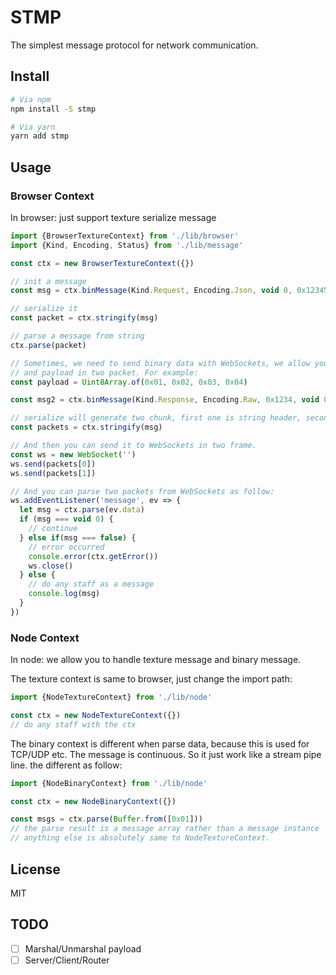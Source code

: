 # STMP

The simplest message protocol for network communication.

## Install

```bash
# Via npm
npm install -S stmp

# Via yarn
yarn add stmp
```

## Usage

### Browser Context

In browser: just support texture serialize message

```typescript
import {BrowserTextureContext} from './lib/browser'
import {Kind, Encoding, Status} from './lib/message'

const ctx = new BrowserTextureContext({})

// init a message
const msg = ctx.binMessage(Kind.Request, Encoding.Json, void 0, 0x12345678, void 0, JSON.stringify({"hello": "world"}))

// serialize it
const packet = ctx.stringify(msg)

// parse a message from string
ctx.parse(packet)

// Sometimes, we need to send binary data with WebSockets, we allow you to send header
// and payload in two packet. For example:
const payload = Uint8Array.of(0x01, 0x02, 0x03, 0x04)

const msg2 = ctx.binMessage(Kind.Response, Encoding.Raw, 0x1234, void 0, Status.Unauthorized, payload)

// serialize will generate two chunk, first one is string header, second one is original Uint8Array payload
const packets = ctx.stringify(msg)

// And then you can send it to WebSockets in two frame.
const ws = new WebSocket('')
ws.send(packets[0])
ws.send(packets[1])

// And you can parse two packets from WebSockets as follow:
ws.addEventListener('message', ev => {
  let msg = ctx.parse(ev.data)
  if (msg === void 0) {
    // continue
  } else if(msg === false) {
    // error occurred
    console.error(ctx.getError())
    ws.close()
  } else {
    // do any staff as a message
    console.log(msg)
  }
})
```

### Node Context

In node: we allow you to handle texture message and binary message.

The texture context is same to browser, just change the import path:

```typescript
import {NodeTextureContext} from './lib/node'

const ctx = new NodeTextureContext({})
// do any staff with the ctx
```

The binary context is different when parse data, because this is used for TCP/UDP etc. The message is continuous.
So it just work like a stream pipe line. the different as follow:

```typescript
import {NodeBinaryContext} from './lib/node'

const ctx = new NodeBinaryContext({})

const msgs = ctx.parse(Buffer.from([0x01]))
// the parse result is a message array rather than a message instance
// anything else is absolutely same to NodeTextureContext.
```

## License

MIT

## TODO

- [ ] Marshal/Unmarshal payload
- [ ] Server/Client/Router
